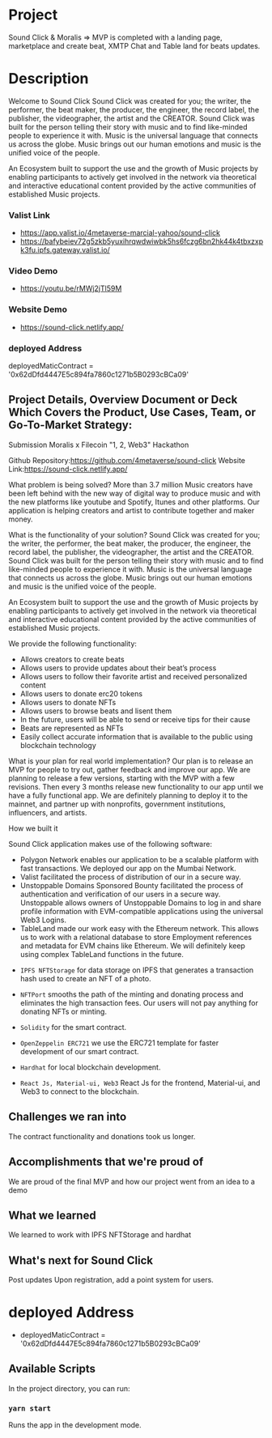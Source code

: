 # Project

Sound Click & Moralis => MVP is completed with a landing page, marketplace and create beat, XMTP Chat and Table land for beats updates.
# Description

Welcome to Sound Click
Sound Click was created for you; the writer, the performer, the beat maker, the producer, the engineer, the record label, the publisher, the videographer, the artist and the CREATOR. Sound Click was built for the person telling their story with music and to find like-minded people to experience it with. Music is the universal language that connects us across the globe. Music brings out our human emotions and music is the unified voice of the people.

An Ecosystem built to support the use and the growth of Music projects by enabling participants to actively get involved in the network via theoretical and interactive educational content provided by the active communities of established Music projects.

### Valist Link
- https://app.valist.io/4metaverse-marcial-yahoo/sound-click
- https://bafybeiev72g5zkb5yuxihrqwdwiwbk5hs6fczg6bn2hk44k4tbxzxpk3fu.ipfs.gateway.valist.io/

### Video Demo
- https://youtu.be/rMWj2jTl59M
### Website Demo
- https://sound-click.netlify.app/


### deployed Address
deployedMaticContract = '0x62dDfd4447E5c894fa7860c1271b5B0293cBCa09'


## Project Details, Overview Document or Deck Which Covers the Product, Use Cases, Team, or Go-To-Market Strategy:
Submission Moralis x Filecoin "1, 2, Web3" Hackathon

Github Repository:https://github.com/4metaverse/sound-click
Website Link:https://sound-click.netlify.app/

What problem is being solved?
More than 3.7 million Music creators have been left behind with the new way of digital way to produce music and with the new platforms like youtube and Spotify, Itunes and other platforms. Our application is helping creators and artist to contribute together and maker money.


What is the functionality of your solution?
Sound Click was created for you; the writer, the performer, the beat maker, the producer, the engineer, the record label, the publisher, the videographer, the artist and the CREATOR. Sound Click was built for the person telling their story with music and to find like-minded people to experience it with. Music is the universal language that connects us across the globe. Music brings out our human emotions and music is the unified voice of the people.

An Ecosystem built to support the use and the growth of Music projects by enabling participants to actively get involved in the network via theoretical and interactive educational content provided by the active communities of established Music projects.


We provide the following functionality:
- Allows creators to create beats
- Allows users to provide updates about their beat’s process
- Allows users to follow their favorite artist and received personalized content
- Allows users to donate erc20 tokens
- Allows users to donate NFTs
- Allows users to browse beats and lisent them
- In the future, users will be able to send or receive tips for their cause
- Beats are represented as NFTs
- Easily collect accurate information that is available to the public using blockchain technology


What is your plan for real world implementation?
Our plan is to release an MVP for people to try out, gather feedback and improve our app. We are planning to release a few versions, starting with the MVP with a few revisions. Then every 3 months release new functionality to our app until we have a  fully functional app. We are definitely planning to deploy it to the mainnet,  and partner up with nonprofits, government institutions, influencers, and artists.



How we built it

Sound Click application makes use of the following software:
- Polygon Network enables our application to be a scalable platform with fast transactions. We deployed our app on the Mumbai Network.
- Valist facilitated the process of distribution of our in a secure way.
- Unstoppable Domains Sponsored Bounty facilitated the process of authentication and verification of our users in a secure way. Unstoppable allows owners of Unstoppable Domains to log in and share profile information with EVM-compatible applications using the universal Web3 Logins.
- TableLand made our work easy with the Ethereum network. This allows us to work with a relational database to store Employment references and metadata for EVM chains like Ethereum. We will definitely keep using complex TableLand functions in the future.

* `IPFS NFTStorage` for data storage on IPFS that generates a transaction hash used to create an NFT of a photo.

* `NFTPort` smooths the path of the minting and donating process and eliminates the high transaction fees. Our users will not pay anything for donating NFTs or minting.
* `Solidity` for the smart contract.
* `OpenZeppelin ERC721` we use the ERC721 template for faster development of our smart contract.
* `Hardhat` for local blockchain development.
* `React Js, Material-ui, Web3` React Js for the frontend, Material-ui, and Web3 to connect to the blockchain.

## Challenges we ran into

The contract functionality and donations took us longer.

## Accomplishments that we're proud of

We are proud of the final MVP and how our project went from an idea to a demo

## What we learned

We learned to work with IPFS NFTStorage and hardhat

## What's next for Sound Click

Post updates Upon registration, add a point system for users.

# deployed Address

- deployedMaticContract = '0x62dDfd4447E5c894fa7860c1271b5B0293cBCa09'



## Available Scripts

In the project directory, you can run:

### `yarn start`

Runs the app in the development mode.
